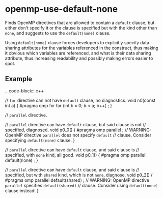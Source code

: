openmp-use-default-none
=======================

Finds OpenMP directives that are allowed to contain a `default` clause,
but either don't specify it or the clause is specified but with the kind
other than `none`, and suggests to use the `default(none)` clause.

Using `default(none)` clause forces developers to explicitly specify
data sharing attributes for the variables referenced in the construct,
thus making it obvious which variables are referenced, and what is their
data sharing attribute, thus increasing readability and possibly making
errors easier to spot.

Example
-------

.. code-block:: c++

// `for` directive can not have `default` clause, no diagnostics. void
n0(const int a) { \#pragma omp for for (int b = 0; b \< a; b++) ; }

// `parallel` directive.

// `parallel` directive can have `default` clause, but said clause is
not // specified, diagnosed. void p0\_0() { \#pragma omp parallel ; //
WARNING: OpenMP directive `parallel` does not specify `default` //
clause. Consider specifying `default(none)` clause. }

// `parallel` directive can have `default` clause, and said clause is //
specified, with `none` kind, all good. void p0\_1() { \#pragma omp
parallel default(none) ; }

// `parallel` directive can have `default` clause, and said clause is //
specified, but with `shared` kind, which is not `none`, diagnose. void
p0\_2() { \#pragma omp parallel default(shared) ; // WARNING: OpenMP
directive `parallel` specifies `default(shared)` // clause. Consider
using `default(none)` clause instead. }
